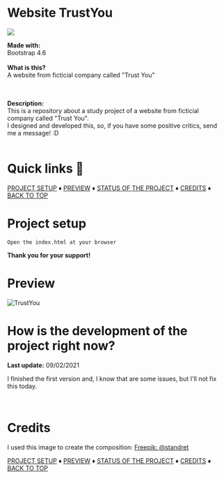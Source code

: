 # Website TrustYou

<img src="img/mockup.png" />

<b>Made with:</b><br/>
Bootstrap 4.6
<br/><br/>
<b>What is this?</b><br/>
A website from ficticial company called "Trust You"

<br/><br/>
<b>Description:</b><br/>
This is a repository about a study project of a website from ficticial company called "Trust You".
<br>
I designed and developed this, so, if you have some positive critics, send me a message! :D
<br/><br/>
# Quick links &#128150;
<div>
  
[PROJECT SETUP](#Project-setup) &diams; [PREVIEW](#Preview) &diams; [STATUS OF THE PROJECT](#How-is-the-development-of-the-project-right-now) &diams; [CREDITS](#Credits) &diams; [BACK TO TOP](#My-README-Template)

<div>

# Project setup
```
Open the index.html at your browser
```

<b>Thank you for your support!</b>

# Preview
<img src="img/mockup.png" alt="TrustYou" />


# How is the development of the project right now?
<b>Last update:</b> 09/02/2021

I finished the first version and, I know that are some issues, but I'll not fix this today.

<br/>

# Credits

I used this image to create the composition:
<a href="https://br.freepik.com/fotos-gratis/jovem-bonito-com-laptop-e-verificar-seu-calendario-em-branco_9279048.htm">Freepik: @standret</a>


<div>
  
[PROJECT SETUP](#Project-setup) &diams; [PREVIEW](#Preview) &diams; [STATUS OF THE PROJECT](#How-is-the-development-of-the-project-right-now) &diams; [CREDITS](#Credits) &diams; [BACK TO TOP](#My-README-Template)

<div>
